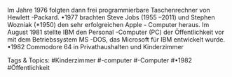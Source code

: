 Im Jahre 1976 folgten dann frei programmierbare Taschenrechner von Hewlett -Packard.
•1977 brachten Steve Jobs (1955 –2011) und Stephen Wozniak (*1950) den sehr erfolgreichen Apple -
Computer heraus. Im August 1981 stellte IBM den Personal -Computer (PC) der Öffentlichkeit vor mit 
dem Betriebssystem MS -DOS, das Microsoft für IBM entwickelt wurde.
•1982 Commodore 64 in Privathaushalten und Kinderzimmer

   Tags & Topics:
   #Kinderzimmer
   #-computer
   #-Computer
   #•1982
   #Öffentlichkeit